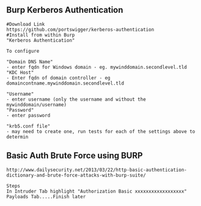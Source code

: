 Burp Kerberos Authentication
------------------------
```
#Download Link
https://github.com/portswigger/kerberos-authentication
#Install from within Burp
"Kerberos Authentication"

To configure

"Domain DNS Name" 
- enter fqdn for Windows domain - eg. mywinddomain.secondlevel.tld
"KDC Host"
- Enter fqdn of domain controller - eg domaincontname.mywinddomain.secondlevel.tld

"Username"
- enter username (only the username and without the mywinddomain/username)
"Password"
- enter password

"krb5.conf file"
- may need to create one, run tests for each of the settings above to determin

```

Basic Auth Brute Force using BURP
-----------------------------------
```
http://www.dailysecurity.net/2013/03/22/http-basic-authentication-dictionary-and-brute-force-attacks-with-burp-suite/

Steps
In Intruder Tab highlight "Authorization Basic xxxxxxxxxxxxxxxxxx"
Payloads Tab.....Finish later

```

